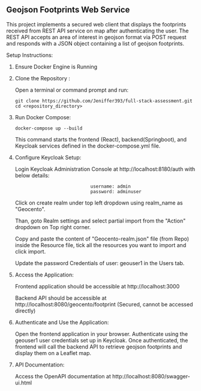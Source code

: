Geojson Footprints Web Service
------------------------------

This project implements a secured web client that displays the footprints received from REST API service on map after authenticating the user. The REST API accepts an area of interest in geojson format via POST request and responds with a JSON object containing a list of geojson footprints.

Setup Instructions:

1. Ensure Docker Engine is Running

2. Clone the Repository :

    Open a terminal or command prompt and run:
   
       git clone https://github.com/Jeniffer393/full-stack-assessment.git
       cd <repository_directory>


3. Run Docker Compose:

       docker-compose up --build
   
   This command starts the frontend (React), backend(Springboot), and Keycloak services defined in the docker-compose.yml file.


4.  Configure Keycloak Setup:
   
    Login Keycloak Administration Console at http://localhost:8180/auth with below details:
    
                                    username: admin
                                    password: adminuser
    
       Click on create realm under top left dropdown using realm_name as "Geocento".
    
       Than, goto Realm settings and select partial import from the "Action" dropdown on Top right corner.
    
       Copy and paste the content of "Geocento-realm.json" file (from Repo) inside the Resource file, tick all the resources you want to import and click import.
    
       Update the password Credentials of user: geouser1 in the Users tab.

6. Access the Application:
   
      Frontend application should be accessible at http://localhost:3000
   
      Backend API should be accessible at http://localhost:8080/geocento/footprint (Secured, cannot be accessed directly)

         
7. Authenticate and Use the Application:
    
      Open the frontend application in your browser.
      Authenticate using the geouser1 user credentials set up in Keycloak.
      Once authenticated, the frontend will call the backend API to retrieve geojson footprints and display them on a Leaflet map.

8. API Documentation:

    Access the OpenAPI documentation at http://localhost:8080/swagger-ui.html 
